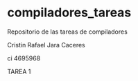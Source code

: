 # compiladores_tareas
Repositorio de las tareas de compiladores

Cristin Rafael Jara Caceres

ci 4695968

TAREA 1
